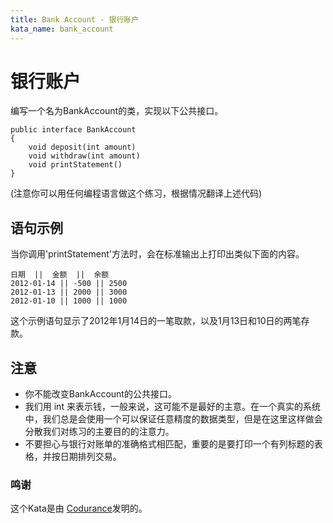 ```yaml
---
title: Bank Account - 银行账户
kata_name: bank_account
---
```

# 银行账户

编写一个名为BankAccount的类，实现以下公共接口。

    public interface BankAccount
    {
        void deposit(int amount)
        void withdraw(int amount)
        void printStatement()
    }

(注意你可以用任何编程语言做这个练习，根据情况翻译上述代码)

## 语句示例
当你调用'printStatement'方法时，会在标准输出上打印出类似下面的内容。

    日期  ||  金额  ||  余额
    2012-01-14 || -500 || 2500
    2012-01-13 || 2000 || 3000
    2012-01-10 || 1000 || 1000

这个示例语句显示了2012年1月14日的一笔取款，以及1月13日和10日的两笔存款。

## 注意
* 你不能改变BankAccount的公共接口。
* 我们用 int 来表示钱，一般来说，这可能不是最好的主意。在一个真实的系统中，我们总是会使用一个可以保证任意精度的数据类型，但是在这里这样做会分散我们对练习的主要目的的注意力。
* 不要担心与银行对账单的准确格式相匹配，重要的是要打印一个有列标题的表格，并按日期排列交易。

### 鸣谢
这个Kata是由 [Codurance](https://katalyst.codurance.com/bank)发明的。
